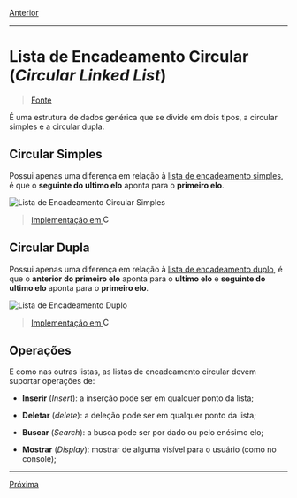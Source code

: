 [Anterior](06-doubleLL.md "Lista de Encadeamento Duplo")

---

# Lista de Encadeamento Circular (_Circular Linked List_)

> [Fonte](https://www.tutorialspoint.com/data_structures_algorithms/circular_linked_list_algorithm.htm "Site tutorialspoint")

É uma estrutura de dados genérica que se divide em dois tipos, a circular simples e a circular dupla.

## Circular Simples

Possui apenas uma diferença em relação à [lista de encadeamento simples](05-simpleLL.md "Lista de Encadeamento Simples"), é que o **seguinte do ultimo elo** aponta para o **primeiro elo**.

![Lista de Encadeamento Circular Simples](https://www.tutorialspoint.com/data_structures_algorithms/images/singly_circular_linked_list.jpg "Exemplo Lista de Encadeamento Circular Simples")

> [Implementação em <img alt="C" src="https://raw.github.com/newtmagalhaes/Aprendendo-Linguagens/master/images/logos/c.svg?sanitize=true" width="15">](../../ImplementationInC/03-doubleCLL.c "Implementação em C")

## Circular Dupla

Possui apenas uma diferença em relação à [lista de encadeamento duplo](06-doubleLL.md "Lista de Encadeamento Duplo"), é que o **anterior do primeiro elo** aponta para o **ultimo elo** e **seguinte do ultimo elo** aponta para o **primeiro elo**.

![Lista de Encadeamento Duplo](https://www.tutorialspoint.com/data_structures_algorithms/images/doubly_circular_linked_list.jpg "Exemplo Lista de Encadeamento Duplo")

> [Implementação em <img alt="C" src="https://raw.github.com/newtmagalhaes/Aprendendo-Linguagens/master/images/logos/c.svg?sanitize=true" width="15">](../../ImplementationInC/03-simpleCLL.c "Implementação em C")

## Operações

E como nas outras listas, as listas de encadeamento circular devem suportar operações de:

- **Inserir** (_Insert_): a inserção pode ser em qualquer ponto da lista;

- **Deletar** (_delete_): a deleção pode ser em qualquer ponto da lista;

- **Buscar** (_Search_): a busca pode ser por dado ou pelo enésimo elo;

- **Mostrar** (_Display_): mostrar de alguma visível para o usuário (como no console);

---

[Próxima](../U3-stack&queue/08-stack.md "Pilha")

